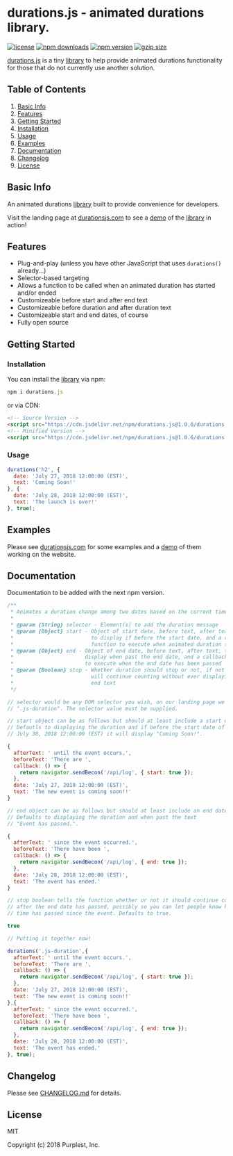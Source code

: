 durations.js - animated durations library.
============
[![license](https://img.shields.io/badge/license-MIT-9752e7.svg)](https://github.com/PurplestInc/durations.js/blob/master/LICENSE)
[![npm downloads](https://img.shields.io/npm/dt/durations.js.svg?colorB=rgb(151%2C82%2C231))](https://www.npmjs.com/package/durations.js)
[![npm version](https://img.shields.io/npm/v/durations.js.svg?colorB=rgb(151%2C82%2C231))](https://www.npmjs.com/package/durations.js#installation)
[![gzip size](https://img.shields.io/badge/gzip%20size-698%20B-9752e7.svg)](https://cdn.jsdelivr.net/npm/durations.js@1.0.6/durations.min.js?compression=gzip)


[durations.js](https://durationsjs.com) is a tiny [library](https://cdn.jsdelivr.net/npm/durations.js@1.0.6/durations.min.js?compression=gzip) to help provide animated durations functionality for those that do not currently use another solution.

Table of Contents
-----------------

1. [Basic Info](https://github.com/PurplestInc/durations.js#basic-info)
2. [Features](https://github.com/PurplestInc/durations.js#features)
3. [Getting Started](https://github.com/PurplestInc/durations.js#getting-started)
  1. [Installation](https://github.com/PurplestInc/durations.js#installation)
  2. [Usage](https://github.com/PurplestInc/durations.js#usage)
4. [Examples](https://github.com/PurplestInc/durations.js#examples)
5. [Documentation](https://github.com/PurplestInc/durations.js#documentation)
6. [Changelog](https://github.com/PurplestInc/durations.js#changelog)
7. [License](https://github.com/PurplestInc/durations.js#license)

Basic Info
-----------------

An animated durations [library](https://cdn.jsdelivr.net/npm/durations.js@1.0.6/durations.min.js?compression=gzip) built to provide convenience for developers.

Visit the landing page at [durationsjs.com](https://durationsjs.com) to see a [demo](https://durationsjs.com) of the [library](https://cdn.jsdelivr.net/npm/durations.js@1.0.6/durations.min.js?compression=gzip) in action!

Features
--------

* Plug-and-play (unless you have other JavaScript that uses `durations()` already...)
* Selector-based targeting
* Allows a function to be called when an animated duration has started and/or ended
* Customizeable before start and after end text
* Customizeable before duration and after duration text
* Customizeable start and end dates, of course
* Fully open source

Getting Started
---------------

### Installation

You can install the [library](https://cdn.jsdelivr.net/npm/durations.js@1.0.6/durations.min.js?compression=gzip) via npm:

```javascript
npm i durations.js
```

or via CDN:


```html
<!-- Source Version -->
<script src="https://cdn.jsdelivr.net/npm/durations.js@1.0.6/durations.js"></script>
<!-- Minified Version -->
<script src="https://cdn.jsdelivr.net/npm/durations.js@1.0.6/durations.min.js"></script>
```

### Usage

```javascript
durations('h2', {
  date: 'July 27, 2018 12:00:00 (EST)',
  text: 'Coming Soon!'
}, {
  date: 'July 28, 2018 12:00:00 (EST)',
  text: 'The launch is over!'
}, true);
```

Examples
--------

Please see [durationsjs.com](https://durationsjs.com) for some examples and a [demo](https://durationsjs.com) of them working on the website.

Documentation
-------------

Documentation to be added with the next npm version.

```javascript
/**
 * Animates a duration change among two dates based on the current time.
 * 
 * @param {String} selector - Element(s) to add the duration message
 * @param {Object} start - Object of start date, before text, after text, text
 *                         to display if before the start date, and a callback
 *                         function to execute when animated duration starts
 * @param {Object} end - Object of end date, before text, after text, text to
 *                       display when past the end date, and a callback function
 *                       to execute when the end date has been passed
 * @param {Boolean} stop - Whether duration should stop or not, if not then it
 *                         will continue counting without ever displaying the
 *                         end text
 */

// selector would be any DOM selector you wish, on our landing page we use
// ".js-duration". The selector value must be supplied.

// start object can be as follows but should at least include a start date.
// Defautls to displaying the duration and if before the start date of 
// July 30, 2018 12:00:00 (EST) it will display "Coming Soon!".

{
  afterText: ' until the event occurs.',
  beforeText: 'There are ',
  callback: () => {
    return navigator.sendBecon('/api/log', { start: true });
  },
  date: 'July 27, 2018 12:00:00 (EST)',
  text: 'The new event is coming soon!!'
}

// end object can be as follows but should at least include an end date.
// Defaults to displaying the duration and when past the text
// "Event has passed.".

{
  afterText: ' since the event occurred.',
  beforeText: 'There have been ',
  callback: () => {
    return navigator.sendBecon('/api/log', { end: true });
  },
  date: 'July 28, 2018 12:00:00 (EST)',
  text: 'The event has ended.'
}

// stop boolean tells the function whether or not it should continue counting
// after the end date has passed, possibly so you can let people know how much
// time has passed since the event. Defaults to true.

true

// Putting it together now!

durations('.js-duration',{
  afterText: ' until the event occurs.',
  beforeText: 'There are ',
  callback: () => {
    return navigator.sendBecon('/api/log', { start: true });
  },
  date: 'July 27, 2018 12:00:00 (EST)',
  text: 'The new event is coming soon!!'
},{
  afterText: ' since the event occurred.',
  beforeText: 'There have been ',
  callback: () => {
    return navigator.sendBecon('/api/log', { end: true });
  },
  date: 'July 28, 2018 12:00:00 (EST)',
  text: 'The event has ended.'
}, true);
```

Changelog
---------

Please see [CHANGELOG.md](https://github.com/PurplestInc/durations.js/blob/master/CHANGELOG.md) for details.

License
-------

MIT

Copyright (c) 2018 Purplest, Inc.